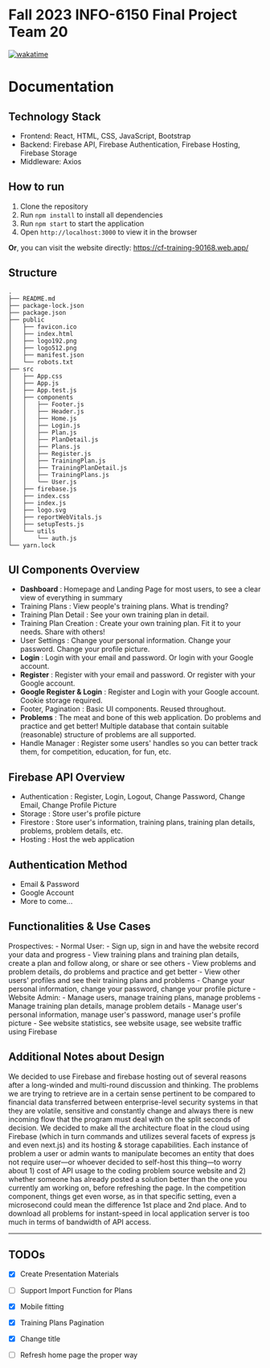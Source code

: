 # Fall 2023 INFO-6150 Final Project Team 20
[![wakatime](https://wakatime.com/badge/github/OnjoujiToki/cf-training.svg)](https://wakatime.com/badge/github/OnjoujiToki/cf-training)
# **Documentation**


## Technology Stack
- Frontend: React, HTML, CSS, JavaScript, Bootstrap
- Backend: Firebase API, Firebase Authentication, Firebase Hosting, Firebase Storage
- Middleware: Axios

## How to run
1. Clone the repository
2. Run `npm install` to install all dependencies
3. Run `npm start` to start the application
4. Open `http://localhost:3000` to view it in the browser

**Or**, you can visit the website directly: https://cf-training-90168.web.app/

## Structure
```
.
├── README.md
├── package-lock.json
├── package.json
├── public
│   ├── favicon.ico
│   ├── index.html
│   ├── logo192.png
│   ├── logo512.png
│   ├── manifest.json
│   └── robots.txt
├── src
│   ├── App.css
│   ├── App.js
│   ├── App.test.js
│   ├── components
│   │   ├── Footer.js
│   │   ├── Header.js
│   │   ├── Home.js
│   │   ├── Login.js
│   │   ├── Plan.js
│   │   ├── PlanDetail.js
│   │   ├── Plans.js
│   │   ├── Register.js
│   │   ├── TrainingPlan.js
│   │   ├── TrainingPlanDetail.js
│   │   ├── TrainingPlans.js
│   │   └── User.js
│   ├── firebase.js
│   ├── index.css
│   ├── index.js
│   ├── logo.svg
│   ├── reportWebVitals.js
│   ├── setupTests.js
│   └── utils
│       └── auth.js
└── yarn.lock
```

## UI Components Overview
- **Dashboard** : Homepage and Landing Page for most users, to see a clear view of everything in summary
- Training Plans : View people's training plans. What is trending?
- Training Plan Detail : See your own training plan in detail.
- Training Plan Creation : Create your own training plan. Fit it to your needs. Share with others!
- User Settings : Change your personal information. Change your password. Change your profile picture.
- **Login** : Login with your email and password. Or login with your Google account.
- **Register** : Register with your email and password. Or register with your Google account.
- **Google Register & Login** : Register and Login with your Google account. Cookie storage required.
- Footer, Pagination : Basic UI components. Reused throughout.
- **Problems** : The meat and bone of this web application. Do problems and practice and get better! Multiple database that contain suitable (reasonable) structure of problems are all supported.
- Handle Manager : Register some users' handles so you can better track them, for competition, education, for fun, etc.

## Firebase API Overview
- Authentication : Register, Login, Logout, Change Password, Change Email, Change Profile Picture
- Storage : Store user's profile picture
- Firestore : Store user's information, training plans, training plan details, problems, problem details, etc.
- Hosting : Host the web application

## Authentication Method
- Email & Password
- Google Account
- More to come...

## Functionalities & Use Cases
Prospectives:
    - Normal User:
        - Sign up, sign in and have the website record your data and progress
        - View training plans and training plan details, create a plan and follow along, or share or see others
        - View problems and problem details, do problems and practice and get better
        - View other users' profiles and see their training plans and problems
        - Change your personal information, change your password, change your profile picture
    - Website Admin:
        - Manage users, manage training plans, manage problems
        - Manage training plan details, manage problem details
        - Manage user's personal information, manage user's password, manage user's profile picture
        - See website statistics, see website usage, see website traffic using Firebase

## Additional Notes about Design

We decided to use Firebase and firebase hosting out of several reasons after a long-winded and multi-round discussion and thinking. The problems we are trying to retrieve are in a certain sense pertinent to be compared to financial data transferred between enterprise-level security systems in that they are volatile, sensitive and constantly change and always there is new incoming flow that the program must deal with on the split seconds of decision. We decided to make all the architecture float in the cloud using Firebase (which in turn commands and utilizes several facets of express js and even next.js) and its hosting & storage capabilities. Each instance of problem a user or admin wants to manipulate becomes an entity that does not require user—or whoever decided to self-host this thing—to worry about 1) cost of API usage to the coding problem source website and 2) whether someone has already posted a solution better than the one you currently am working on, before refreshing the page. In the competition component, things get even worse, as in that specific setting, even a microsecond could mean the difference 1st place and 2nd place. And to download all problems for instant-speed in local application server is too much in terms of bandwidth of API access.

------

## TODOs

- [x] Create Presentation Materials
- [ ] Support Import Function for Plans
- [x] Mobile fitting
- [x] Training Plans Pagination
- [x] Change title
- [ ] Refresh home page the proper way


